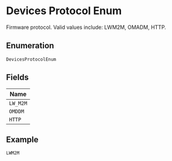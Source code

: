 
# Devices Protocol Enum

Firmware protocol. Valid values include: LWM2M, OMADM, HTTP.

## Enumeration

`DevicesProtocolEnum`

## Fields

| Name |
|  --- |
| `LW_M2M` |
| `OMDDM` |
| `HTTP` |

## Example

```
LWM2M
```

